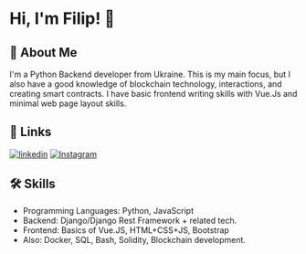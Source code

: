 
# Hi, I'm Filip! 👋


## 🚀 About Me
I'm a Python Backend developer from Ukraine. This is my main focus, but I also have a good knowledge of blockchain technology, interactions, and creating smart contracts. I have basic frontend writing skills with Vue.Js and minimal web page layout skills.


## 🔗 Links
[![linkedin](https://img.shields.io/badge/linkedin-0A66C2?style=for-the-badge&logo=linkedin&logoColor=white)](https://www.linkedin.com/in/filip-pustovoitenko-a0297923a/)
[![Instagram](https://img.shields.io/badge/Instagram-E4405F?style=for-the-badge&logo=instagram&logoColor=white)](https://www.instagram.com/fifumain/)


## 🛠 Skills
- Programming Languages: Python, JavaScript
- Backend: Django/Django Rest Framework + related tech.
- Frontend: Basics of Vue.JS, HTML+CSS+JS, Bootstrap
- Also: Docker, SQL, Bash, Solidity, Blockchain development.

